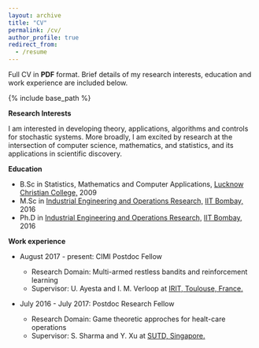 ```yaml
---
layout: archive
title: "CV"
permalink: /cv/
author_profile: true
redirect_from:
  - /resume
---
```


Full CV in <b>PDF</b> format. Brief details of my research interests, education and work experience are included below.

{% include base_path %}

  
<b>Research Interests</b>

I am interested in developing theory, applications, algorithms and controls for stochastic systems. More broadly, I am excited by research at the intersection of computer science, mathematics, and statistics, and its applications in scientific discovery.

<b>Education</b>
* B.Sc in Statistics, Mathematics and Computer Applications, <a href="http://www.lcdc.edu.in/" target="_blank">Lucknow Christian College,</a> 2009
* M.Sc in <a href="http://www.ieor.iitb.ac.in/" target="_blank">Industrial Engineering and Operations Research,</a> <a href="http://www.iitb.ac.in/" target="_blank">IIT Bombay,</a> 2016
* Ph.D in <a href="http://www.ieor.iitb.ac.in/" target="_blank">Industrial Engineering and Operations Research,</a> <a href="http://www.iitb.ac.in/" target="_blank">IIT Bombay,</a> 2016

<b>Work experience</b>
* August 2017 - present: CIMI Postdoc Fellow
  * Research Domain: Multi-armed restless bandits and reinforcement learning
  * Supervisor: U. Ayesta and I. M. Verloop at <a href="https://www.irit.fr/" target="_blank">IRIT, Toulouse, France.</a> 

* July 2016 - July 2017: Postdoc Research Fellow
  * Research Domain: Game theoretic approches for healt-care operations 
  * Supervisor: S. Sharma and Y. Xu at <a href="https://www.sutd.edu.sg/" target="_blank">SUTD, Singapore.</a> 
